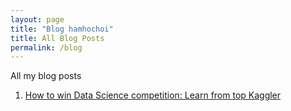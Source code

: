 ```yaml
---
layout: page
title: "Blog hamhochoi"
title: All Blog Posts
permalink: /blog
---
```


All my blog posts

1. [How to win Data Science competition: Learn from top Kaggler](/_posts/how-to-win-data-science-competition-learn-from-top-kaggler/2020-04-27-README.md)
